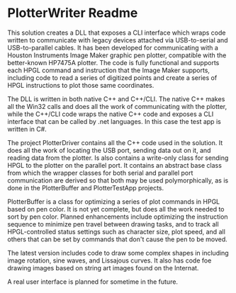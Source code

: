 # PlotterWriter Readme

This solution creates a DLL that exposes a CLI interface which wraps code written to communicate with legacy devices attached via USB-to-serial and USB-to-parallel cables.  It has been developed for communicating with a Houston Instruments Image Maker graphic pen plotter, compatible with the better-known HP7475A plotter.  The code is fully functional and supports each HPGL command and instruction that the Image Maker supports, including code to read a series of digitized points and create a series of HPGL instructions to plot those same coordinates.

The DLL is written in both native C++ and C++/CLI.  The native C++ makes all the Win32 calls and does all the work of communicating with the plotter, while the C++/CLI code wraps the native C++ code and exposes a CLI interface that can be called by .net languages.  In this case the test app is written in C#.

The project PlotterDriver contains all the C++ code used in the solution.  It does all the work of locating the USB port, sending data out on it, and reading data from the plotter.  Is also contains a write-only class for sending HPGL to the plotter on the parallel port.  It contains an abstract base class from which the wrapper classes for both serial and parallel port communication are derived so that both may be used polymorphically, as is done in the PlotterBuffer and PlotterTestApp projects.

PlotterBuffer is a class for optimizing a series of plot commands in HPGL based on pen color.  It is not yet complete, but does all the work needed to sort by pen color.  Planned enhancements include optimizing the instruction sequence to minimize pen travel between drawing tasks, and to track all HPGL-controlled status settings such as character size, plot speed, and all others that can be set by commands that don't cause the pen to be moved.

The latest version includes code to draw some complex shapes in including image rotation, sine waves, and Lissajous curves.  It also has code foe drawing images based on string art images found on the Internat.

A real user interface is planned for sometime in the future.
